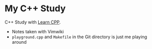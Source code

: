 # My C++ Study

C++ Study with [Learn CPP](www.learncpp.com).

- Notes taken with Vimwiki
- `playground.cpp` and `Makefile` in the Git directory is just me playing around

